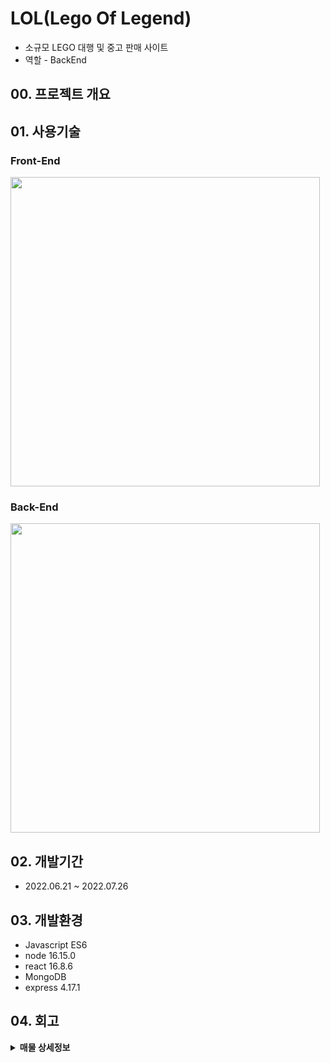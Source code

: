 # LOL(Lego Of Legend)
- 소규모 LEGO 대행 및 중고 판매 사이트
- 역할 - BackEnd

## 00. 프로젝트 개요

## 01. 사용기술
### Front-End

<img width="495" src="https://user-images.githubusercontent.com/82345970/181676463-73a3ce66-f1d4-4664-b3ef-79d4f4ac6d3c.png">


### Back-End

<img width="495" src="https://user-images.githubusercontent.com/82345970/181676175-2c696020-c998-4b78-a79d-1f75f5526cb0.png">


## 02. 개발기간
- 2022.06.21 ~ 2022.07.26
## 03. 개발환경
- Javascript ES6
- node 16.15.0
- react 16.8.6
- MongoDB
- express 4.17.1

## 04. 회고
<details>
<summary><b>매물 상세정보</b></summary>
<div markdown="1">

![6](https://user-images.githubusercontent.com/48177285/182029753-ada3292e-dc2d-4fab-b30d-29b679a4730f.JPG)

</div>
</details>
